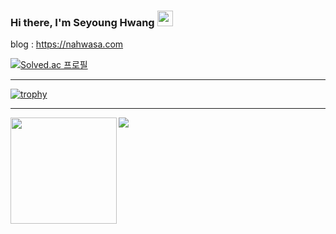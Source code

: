 ### Hi there, I'm Seyoung Hwang <img src="https://media.giphy.com/media/hvRJCLFzcasrR4ia7z/giphy.gif" width="25px">

blog : https://nahwasa.com

<!--
[![Solved.ac 프로필](http://mazassumnida.wtf/api/v2/generate_badge?boj=nahwasa)](https://solved.ac/nahwasa)
[![trophy](https://github-profile-trophy.vercel.app/?username=nahwasa&row=1&column=7)](https://github.com/ryo-ma/github-profile-trophy)
<a href="https://opgc.me/#/users/nahwasa" target="_blank"><img src="https://api.opgc.me/githubs/users/nahwasa/tag/?theme=basic" /></a>
-->

[![Solved.ac 프로필](http://mazassumnida.wtf/api/v2/generate_badge?boj=nahwasa)](https://solved.ac/nahwasa)

---

[![trophy](https://github-profile-trophy.vercel.app/?username=nahwasa&row=1&column=7)](https://github.com/ryo-ma/github-profile-trophy)

---

<div>
  <img height="170" align="left" src="https://github-readme-stats.vercel.app/api?username=nahwasa&count_private=true&include_all_commits=true" />
  <img src="https://github-readme-stats.vercel.app/api/top-langs/?username=nahwasa&layout=compact" />
</div>
